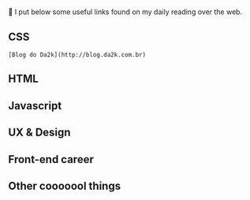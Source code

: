 # <Awesome-links>
:memo: I put below some useful links found on my daily reading over the web. 

## CSS
	[Blog do Da2k](http://blog.da2k.com.br)

## HTML 

## Javascript

## UX & Design

## Front-end career

## Other cooooool things